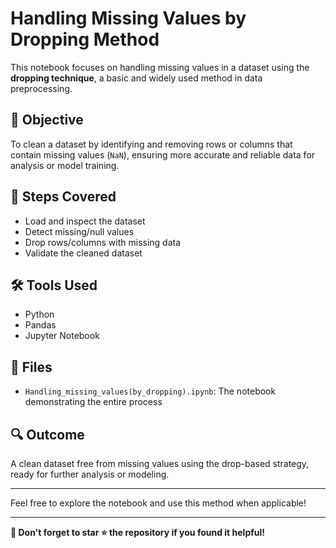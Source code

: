 # Handling Missing Values by Dropping Method

This notebook focuses on handling missing values in a dataset using the **dropping technique**, a basic and widely used method in data preprocessing.

## 📌 Objective
To clean a dataset by identifying and removing rows or columns that contain missing values (`NaN`), ensuring more accurate and reliable data for analysis or model training.

## 🧰 Steps Covered
- Load and inspect the dataset
- Detect missing/null values
- Drop rows/columns with missing data
- Validate the cleaned dataset

## 🛠 Tools Used
- Python
- Pandas
- Jupyter Notebook

## 📁 Files
- `Handling_missing_values(by_dropping).ipynb`: The notebook demonstrating the entire process

## 🔍 Outcome
A clean dataset free from missing values using the drop-based strategy, ready for further analysis or modeling.

---

Feel free to explore the notebook and use this method when applicable!

---

**📌 Don't forget to star ⭐ the repository if you found it helpful!**

